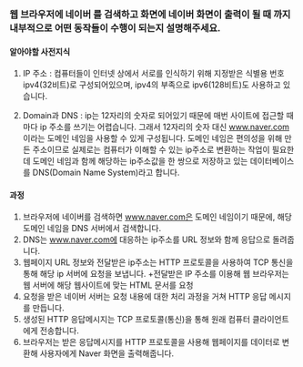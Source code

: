 ### 웹 브라우저에 네이버 를 검색하고 화면에 네이버 화면이 출력이 될 때 까지 내부적으로 어떤 동작들이 수행이 되는지 설명해주세요.

#### 알아야할 사전지식
1. IP 주소 : 
컴퓨터들이 인터넷 상에서 서로를 인식하기 위해 지정받은 식별용 번호
ipv4(32비트)로 구성되어있으며, ipv4의 부족으로 ipv6(128비트)도 사용하고 있습니다. 

2. Domain과 DNS : 
ip는 12자리의 숫자로 되어있기 때문에 매번 사이트에 접근할 때마다 ip 주소를 쓰기는 어렵습니다. 
그래서 12자리의 숫자 대신 www.naver.com 이라는 도메인 네임을 사용할 수 있게 구성됩니다.
도메인 네임은 편의성을 위해 만든 주소이므로 실제로는 컴퓨터가 이해할 수 있는 ip주소로 변환하는 작업이 필요한데
도메인 네임과 함께 해당하는 ip주소값을 한 쌍으로 저장하고 있는 데이터베이스를 DNS(Domain Name System)라고 합니다. 

#### 과정
1) 브라우저에 네이버를 검색하면 www.naver.com은 도메인 네임이기 때문에, 해당 도메인 네임을 DNS 서버에서 검색합니다. 
2) DNS는 www.naver.com에 대응하는 ip주소를 URL 정보와 함께 응답으로 돌려줍니다. 
3) 웹페이지 URL 정보와 전달받은 ip주소는 HTTP 프로토콜을 사용하여 TCP 통신을 통해 해당 ip 서버에 요청을 보냅니다. +전달받은 IP 주소를 이용해 웹 브라우저는 웹 서버에 해당 웹사이트에 맞는 HTML 문서를 요청
4) 요청을 받은 네이버 서버는 요청 내용에 대한 처리 과정을 거쳐 HTTP 응답 메시지를 만듭니다. 
5) 생성된 HTTP 응답메시지는 TCP 프로토콜(통신)을 통해 원래 컴퓨터 클라이언트에게 전송합니다. 
6) 브라우저는 받은 응답메시지를 HTTP 프로토콜을 사용해 웹페이지를 데이터로 변환해 사용자에게 Naver 화면을 출력해줍니다.
